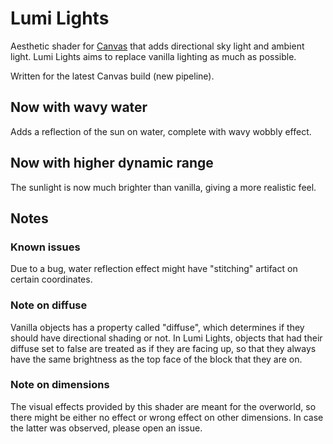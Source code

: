# Lumi Lights
Aesthetic shader for [Canvas](https://github.com/grondag/canvas) that adds directional sky light and ambient light. Lumi Lights aims to replace vanilla lighting as much as possible.

Written for the latest Canvas build (new pipeline). 

## Now with wavy water
Adds a reflection of the sun on water, complete with wavy wobbly effect.

## Now with higher dynamic range
The sunlight is now much brighter than vanilla, giving a more realistic feel.

## Notes

### Known issues
Due to a bug, water reflection effect might have "stitching" artifact on certain coordinates.

### Note on diffuse
Vanilla objects has a property called "diffuse", which determines if they should have directional shading or not. In Lumi Lights, objects that had their diffuse set to false are treated as if they are facing up, so that they always have the same brightness as the top face of the block that they are on.

### Note on dimensions
The visual effects provided by this shader are meant for the overworld, so there might be either no effect or wrong effect on other dimensions. In case the latter was observed, please open an issue.


